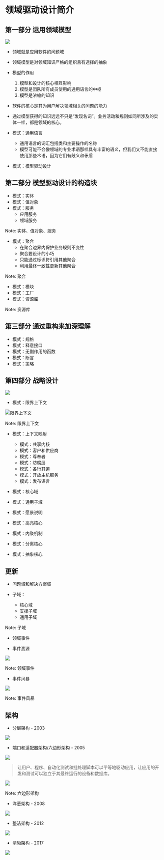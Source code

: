 # 领域驱动设计简介



## 第一部分 运用领域模型

![](ddd-at-a-glance/ddd-diagram-1.png)


- 领域就是应用软件的问题域
- 领域模型是对领域知识严格的组织且有选择的抽象


- 模型的作用

  1. 模型和设计的核心相互影响
  2. 模型是团队所有成员使用的通用语言的中枢
  3. 模型是浓缩的知识


- 软件的核心是其为用户解决领域相关的问题的能力
- 通过模型获得的知识远远不只是“发现名词”。业务活动和规则如同所涉及的实体一样，都是领域的核心。


- 模式：通用语言
  - 通用语言的词汇包括类和主要操作的名称
  - 模型可能不会像领域的专业术语那样具有丰富的语义，但我们又不能直接使用那些术语，因为它们有歧义和矛盾


- 模式：模型驱动设计



## 第二部分 模型驱动设计的构造块


- 模式：实体
- 模式：值对象
- 模式：服务
  - 应用服务
  - 领域服务

Note: 实体、值对象、服务


- 模式：聚合
  - 在聚合边界内保护业务规则不变性
  - 聚合要设计的小巧
  - 只能通过标识符引用其他聚合
  - 利用最终一致性更新其他聚合

Note: 聚合


- 模式：模块
- 模式：工厂
- 模式：资源库

Note: 资源库



## 第三部分 通过重构来加深理解


- 模式：规格
- 模式：释意接口
- 模式：无副作用的函数
- 模式：断言
- 模式：策略



## 第四部分 战略设计

![](ddd-at-a-glance/ddd-diagram-2.png)


- 模式：限界上下文

![限界上下文](ddd-at-a-glance/bounded-context.png)

Note: 限界上下文


- 模式：上下文映射
  - 模式：共享内核
  - 模式：客户和供应商
  - 模式：尊奉者
  - 模式：防腐层
  - 模式：各行其道
  - 模式：开放主机服务
  - 模式：发布语言


- 模式：核心域
- 模式：通用子域
- 模式：愿景说明
- 模式：高亮核心
- 模式：内聚机制
- 模式：分离核心
- 模式：抽象核心



## 更新


- 问题域和解决方案域


- 子域：
  - 核心域
  - 支撑子域
  - 通用子域

Note: 子域


- 领域事件


- 事件溯源

![](ddd-at-a-glance/event-sourcing.png)

Note: 领域事件


- 事件风暴

![](ddd-at-a-glance/event-storming.jpg)

Note: 事件风暴



## 架构


- 分层架构 - 2003

![](ddd-at-a-glance/ddd_layers.png)


- 端口和适配器架构/六边形架构 - 2005

![](ddd-at-a-glance/hexagonal.gif)

>  让用户、程序、自动化测试和批处理脚本可以平等地驱动应用，让应用的开发和测试可以独立于其最终运行的设备和数据库。


![](ddd-at-a-glance/ports-and-adapters.png)

Note: 六边形架构


- 洋葱架构 - 2008

![](ddd-at-a-glance/onion.webp)


- 整洁架构 - 2012

![](ddd-at-a-glance/CleanArchitecture.jpg)


- 清晰架构 - 2017

![](ddd-at-a-glance/explicit-architechture.png)
